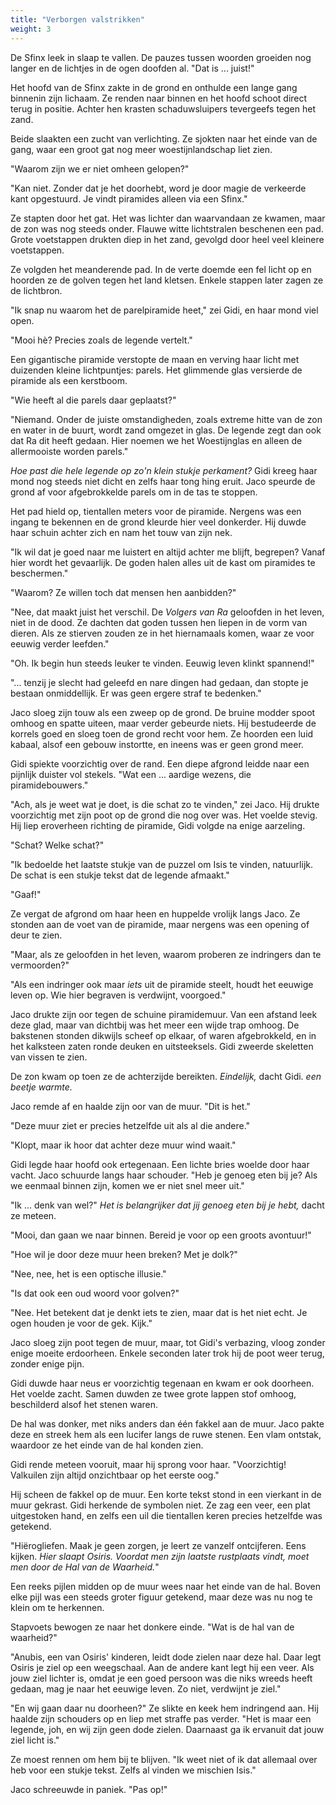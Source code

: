 ```yaml
---
title: "Verborgen valstrikken"
weight: 3
---
```


De Sfinx leek in slaap te vallen. De pauzes tussen woorden groeiden nog langer en de lichtjes in de ogen doofden al. "Dat is ... juist!"

Het hoofd van de Sfinx zakte in de grond en onthulde een lange gang binnenin zijn lichaam. Ze renden naar binnen en het hoofd schoot direct terug in positie. Achter hen krasten schaduwsluipers tevergeefs tegen het zand.

Beide slaakten een zucht van verlichting. Ze sjokten naar het einde van de gang, waar een groot gat nog meer woestijnlandschap liet zien.

"Waarom zijn we er niet omheen gelopen?"

"Kan niet. Zonder dat je het doorhebt, word je door magie de verkeerde kant opgestuurd. Je vindt piramides alleen via een Sfinx."

Ze stapten door het gat. Het was lichter dan waarvandaan ze kwamen, maar de zon was nog steeds onder. Flauwe witte lichtstralen beschenen een pad. Grote voetstappen drukten diep in het zand, gevolgd door heel veel kleinere voetstappen.

Ze volgden het meanderende pad. In de verte doemde een fel licht op en hoorden ze de golven tegen het land kletsen. Enkele stappen later zagen ze de lichtbron.

"Ik snap nu waarom het de parelpiramide heet," zei Gidi, en haar mond viel open.

"Mooi hè? Precies zoals de legende vertelt."

Een gigantische piramide verstopte de maan en verving haar licht met duizenden kleine lichtpuntjes: parels. Het glimmende glas versierde de piramide als een kerstboom.

"Wie heeft al die parels daar geplaatst?"

"Niemand. Onder de juiste omstandigheden, zoals extreme hitte van de zon en water in de buurt, wordt zand omgezet in glas. De legende zegt dan ook dat Ra dit heeft gedaan. Hier noemen we het Woestijnglas en alleen de allermooiste worden parels."

_Hoe past die hele legende op zo'n klein stukje perkament?_ Gidi kreeg haar mond nog steeds niet dicht en zelfs haar tong hing eruit. Jaco speurde de grond af voor afgebrokkelde parels om in de tas te stoppen.

Het pad hield op, tientallen meters voor de piramide. Nergens was een ingang te bekennen en de grond kleurde hier veel donkerder. Hij duwde haar schuin achter zich en nam het touw van zijn nek.

"Ik wil dat je goed naar me luistert en altijd achter me blijft, begrepen? Vanaf hier wordt het gevaarlijk. De goden halen alles uit de kast om piramides te beschermen."

"Waarom? Ze willen toch dat mensen hen aanbidden?"

"Nee, dat maakt juist het verschil. De _Volgers van Ra_ geloofden in het leven, niet in de dood. Ze dachten dat goden tussen hen liepen in de vorm van dieren. Als ze stierven zouden ze in het hiernamaals komen, waar ze voor eeuwig verder leefden."

"Oh. Ik begin hun steeds leuker te vinden. Eeuwig leven klinkt spannend!"

"... tenzij je slecht had geleefd en nare dingen had gedaan, dan stopte je bestaan onmiddellijk. Er was geen ergere straf te bedenken."

Jaco sloeg zijn touw als een zweep op de grond. De bruine modder spoot omhoog en spatte uiteen, maar verder gebeurde niets. Hij bestudeerde de korrels goed en sloeg toen de grond recht voor hem. Ze hoorden een luid kabaal, alsof een gebouw instortte, en ineens was er geen grond meer.

Gidi spiekte voorzichtig over de rand. Een diepe afgrond leidde naar een pijnlijk duister vol stekels. "Wat een ... aardige wezens, die piramidebouwers."

"Ach, als je weet wat je doet, is die schat zo te vinden," zei Jaco. Hij drukte voorzichtig met zijn poot op de grond die nog over was. Het voelde stevig. Hij liep eroverheen richting de piramide, Gidi volgde na enige aarzeling.

"Schat? Welke schat?"

"Ik bedoelde het laatste stukje van de puzzel om Isis te vinden, natuurlijk. De schat is een stukje tekst dat de legende afmaakt."

"Gaaf!" 

Ze vergat de afgrond om haar heen en huppelde vrolijk langs Jaco. Ze stonden aan de voet van de piramide, maar nergens was een opening of deur te zien.

"Maar, als ze geloofden in het leven, waarom proberen ze indringers dan te vermoorden?"

"Als een indringer ook maar _iets_ uit de piramide steelt, houdt het eeuwige leven op. Wie hier begraven is verdwijnt, voorgoed."

Jaco drukte zijn oor tegen de schuine piramidemuur. Van een afstand leek deze glad, maar van dichtbij was het meer een wijde trap omhoog. De bakstenen stonden dikwijls scheef op elkaar, of waren afgebrokkeld, en in het kalksteen zaten ronde deuken en uitsteeksels. Gidi zweerde skeletten van vissen te zien.

De zon kwam op toen ze de achterzijde bereikten. _Eindelijk,_ dacht Gidi. _een beetje warmte._ 

Jaco remde af en haalde zijn oor van de muur. "Dit is het."

"Deze muur ziet er precies hetzelfde uit als al die andere."

"Klopt, maar ik hoor dat achter deze muur wind waait."

Gidi legde haar hoofd ook ertegenaan. Een lichte bries woelde door haar vacht. Jaco schuurde langs haar schouder. "Heb je genoeg eten bij je? Als we eenmaal binnen zijn, komen we er niet snel meer uit."

"Ik ... denk van wel?" _Het is belangrijker dat jij genoeg eten bij je hebt,_ dacht ze meteen.

"Mooi, dan gaan we naar binnen. Bereid je voor op een groots avontuur!"

"Hoe wil je door deze muur heen breken? Met je dolk?"

"Nee, nee, het is een optische illusie."

"Is dat ook een oud woord voor golven?"

"Nee. Het betekent dat je denkt iets te zien, maar dat is het niet echt. Je ogen houden je voor de gek. Kijk."

Jaco sloeg zijn poot tegen de muur, maar, tot Gidi's verbazing, vloog zonder enige moeite erdoorheen. Enkele seconden later trok hij de poot weer terug, zonder enige pijn.

Gidi duwde haar neus er voorzichtig tegenaan en kwam er ook doorheen. Het voelde zacht. Samen duwden ze twee grote lappen stof omhoog, beschilderd alsof het stenen waren.

De hal was donker, met niks anders dan één fakkel aan de muur. Jaco pakte deze en streek hem als een lucifer langs de ruwe stenen. Een vlam ontstak, waardoor ze het einde van de hal konden zien.

Gidi rende meteen vooruit, maar hij sprong voor haar. "Voorzichtig! Valkuilen zijn altijd onzichtbaar op het eerste oog."

Hij scheen de fakkel op de muur. Een korte tekst stond in een vierkant in de muur gekrast. Gidi herkende de symbolen niet. Ze zag een veer, een plat uitgestoken hand, en zelfs een uil die tientallen keren precies hetzelfde was getekend.

"Hiërogliefen. Maak je geen zorgen, je leert ze vanzelf ontcijferen. Eens kijken. _Hier slaapt Osiris. Voordat men zijn laatste rustplaats vindt, moet men door de Hal van de Waarheid._"

Een reeks pijlen midden op de muur wees naar het einde van de hal. Boven elke pijl was een steeds groter figuur getekend, maar deze was nu nog te klein om te herkennen.

Stapvoets bewogen ze naar het donkere einde. "Wat is de hal van de waarheid?"

"Anubis, een van Osiris' kinderen, leidt dode zielen naar deze hal. Daar legt Osiris je ziel op een weegschaal. Aan de andere kant legt hij een veer. Als jouw ziel lichter is, omdat je een goed persoon was die niks wreeds heeft gedaan, mag je naar het eeuwige leven. Zo niet, verdwijnt je ziel."

"En wij gaan daar nu doorheen?" Ze slikte en keek hem indringend aan. Hij haalde zijn schouders op en liep met straffe pas verder. "Het is maar een legende, joh, en wij zijn geen dode zielen. Daarnaast ga ik ervanuit dat jouw ziel licht is."

Ze moest rennen om hem bij te blijven. "Ik weet niet of ik dat allemaal over heb voor een stukje tekst. Zelfs al vinden we mischien Isis." 

Jaco schreeuwde in paniek. "Pas op!" 
